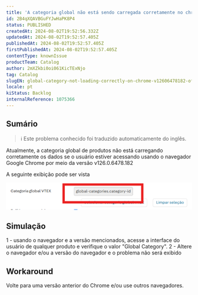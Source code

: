 ```yaml
---
title: 'A categoria global não está sendo carregada corretamente no chrome v126.0.6478.182 (compilação oficial) (64 bits)'
id: 2B4qXQAVBGuFYJwHaPK8P4
status: PUBLISHED
createdAt: 2024-08-02T19:52:56.332Z
updatedAt: 2024-08-02T19:52:57.405Z
publishedAt: 2024-08-02T19:52:57.405Z
firstPublishedAt: 2024-08-02T19:52:57.405Z
contentType: knownIssue
productTeam: Catalog
author: 2mXZkbi0oi061KicTExNjo
tag: Catalog
slugEN: global-category-not-loading-correctly-on-chrome-v12606478182-official-build-64bit
locale: pt
kiStatus: Backlog
internalReference: 1075366
---
```


## Sumário

>ℹ️ Este problema conhecido foi traduzido automaticamente do inglês.


Atualmente, a categoria global de produtos não está carregando corretamente os dados se o usuário estiver acessando usando o navegador Google Chrome por meio da versão v126.0.6478.182

A seguinte exibição pode ser vista

 ![](https://raw.githubusercontent.com/vtexdocs/known-issues/refs/heads/main/docs/pt/known-issues/Catalog/a-categoria-global-nao-esta-sendo-carregada-corretamente-no-chrome-v12606478182-compilacao-oficial-64-bits_1.png)

## Simulação


1 - usando o navegador e a versão mencionados, acesse a interface do usuário de qualquer produto e verifique o valor "Global Category".
2 - Altere o navegador e/ou a versão do navegador e o problema não será exibido

## Workaround


Volte para uma versão anterior do Chrome e/ou use outros navegadores.





